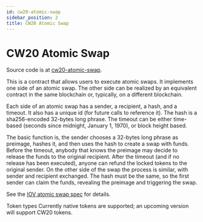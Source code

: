 ```yaml
---
id: cw20-atomic-swap
sidebar_position: 2
title: CW20 Atomic Swap
---
```


# CW20 Atomic Swap

Source code is at [cw20-atomic-swap](https://github.com/CosmWasm/cw-tokens/tree/main/contracts/cw20-atomic-swap).

This is a contract that allows users to execute atomic swaps. It implements one side of an atomic swap. The other side can be realized by an equivalent contract in the same blockchain or, typically, on a different blockchain.

Each side of an atomic swap has a sender, a recipient, a hash, and a timeout. It also has a unique id (for future calls to reference it). The hash is a sha256-encoded 32-bytes long phrase. The timeout can be either time-based (seconds since midnight, January 1, 1970), or block height based.

The basic function is, the sender chooses a 32-bytes long phrase as preimage, hashes it, and then uses the hash to create a swap with funds. Before the timeout, anybody that knows the preimage may decide to release the funds to the original recipient. After the timeout (and if no release has been executed), anyone can refund the locked tokens to the original sender. On the other side of the swap the process is similar, with sender and recipient exchanged. The hash must be the same, so the first sender can claim the funds, revealing the preimage and triggering the swap.

See the [IOV atomic swap spec](https://github.com/iov-one/iov-core/blob/master/docs/atomic-swap-protocol-v1.md) for details.

Token types
Currently native tokens are supported; an upcoming version will support CW20 tokens.
